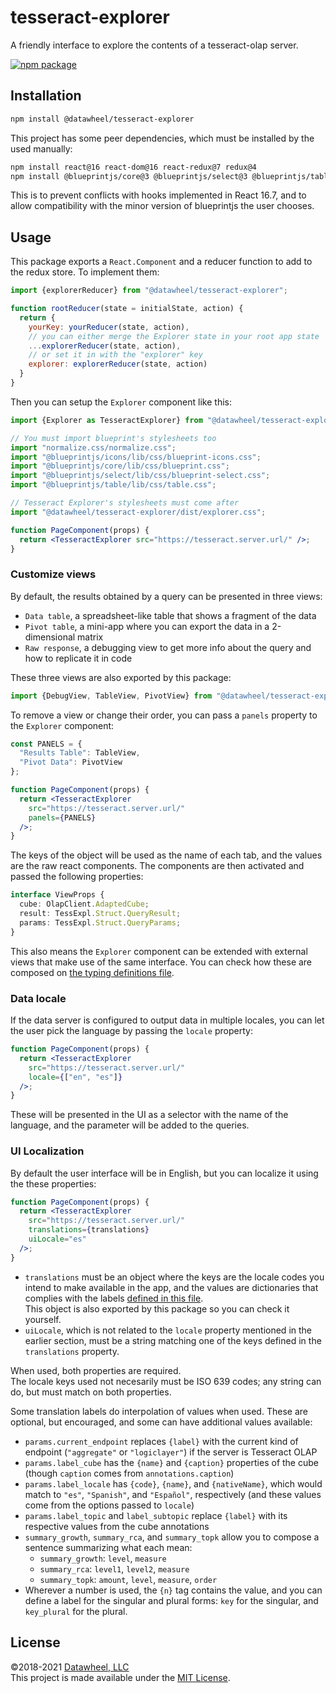 # tesseract-explorer

A friendly interface to explore the contents of a tesseract-olap server.

[![npm package](https://img.shields.io/npm/v/@datawheel/tesseract-explorer.svg)](https://www.npmjs.com/package/@datawheel/tesseract-explorer)

## Installation

```bash
npm install @datawheel/tesseract-explorer
```

This project has some peer dependencies, which must be installed by the used manually:

```bash
npm install react@16 react-dom@16 react-redux@7 redux@4
npm install @blueprintjs/core@3 @blueprintjs/select@3 @blueprintjs/table@3
```

This is to prevent conflicts with hooks implemented in React 16.7, and to allow compatibility with the minor version of blueprintjs the user chooses.

## Usage

This package exports a `React.Component` and a reducer function to add to the redux store. To implement them:

```js
import {explorerReducer} from "@datawheel/tesseract-explorer";

function rootReducer(state = initialState, action) {
  return {
    yourKey: yourReducer(state, action),
    // you can either merge the Explorer state in your root app state
    ...explorerReducer(state, action),
    // or set it in with the "explorer" key
    explorer: explorerReducer(state, action)
  }
}
```

Then you can setup the `Explorer` component like this:

```jsx
import {Explorer as TesseractExplorer} from "@datawheel/tesseract-explorer";

// You must import blueprint's stylesheets too
import "normalize.css/normalize.css";
import "@blueprintjs/icons/lib/css/blueprint-icons.css";
import "@blueprintjs/core/lib/css/blueprint.css";
import "@blueprintjs/select/lib/css/blueprint-select.css";
import "@blueprintjs/table/lib/css/table.css";

// Tesseract Explorer's stylesheets must come after
import "@datawheel/tesseract-explorer/dist/explorer.css";

function PageComponent(props) {
  return <TesseractExplorer src="https://tesseract.server.url/" />;
}
```

### Customize views

By default, the results obtained by a query can be presented in three views:
- `Data table`, a spreadsheet-like table that shows a fragment of the data
- `Pivot table`, a mini-app where you can export the data in a 2-dimensional matrix
- `Raw response`, a debugging view to get more info about the query and how to replicate it in code

These three views are also exported by this package:

```js
import {DebugView, TableView, PivotView} from "@datawheel/tesseract-explorer";
```

To remove a view or change their order, you can pass a `panels` property to the `Explorer` component:

```jsx
const PANELS = {
  "Results Table": TableView,
  "Pivot Data": PivotView
};

function PageComponent(props) {
  return <TesseractExplorer
    src="https://tesseract.server.url/"
    panels={PANELS}
  />;
}
```

The keys of the object will be used as the name of each tab, and the values are the raw react components. The components are then activated and passed the following properties:

```ts
interface ViewProps {
  cube: OlapClient.AdaptedCube;
  result: TessExpl.Struct.QueryResult;
  params: TessExpl.Struct.QueryParams;
}
```

This also means the `Explorer` component can be extended with external views that make use of the same interface. You can check how these are composed on [the typing definitions file](./index.d.ts).

### Data locale

If the data server is configured to output data in multiple locales, you can let the user pick the language by passing the `locale` property:

```jsx
function PageComponent(props) {
  return <TesseractExplorer
    src="https://tesseract.server.url/"
    locale={["en", "es"]}
  />;
}
```

These will be presented in the UI as a selector with the name of the language, and the parameter will be added to the queries.

### UI Localization

By default the user interface will be in English, but you can localize it using the these properties:

```jsx
function PageComponent(props) {
  return <TesseractExplorer
    src="https://tesseract.server.url/"
    translations={translations}
    uiLocale="es"
  />;
}
```

* `translations` must be an object where the keys are the locale codes you intend to make available in the app, and the values are dictionaries that complies with the labels [defined in this file](./src/utils/localization.js).  
  This object is also exported by this package so you can check it yourself.
* `uiLocale`, which is not related to the `locale` property mentioned in the earlier section, must be a string matching one of the keys defined in the `translations` property.

When used, both properties are required.  
The locale keys used not necesarily must be ISO 639 codes; any string can do, but must match on both properties.

Some translation labels do interpolation of values when used. These are optional, but encouraged, and some can have additional values available:

* `params.current_endpoint` replaces `{label}` with the current kind of endpoint (`"aggregate"` or `"logiclayer"`) if the server is Tesseract OLAP
* `params.label_cube` has the `{name}` and `{caption}` properties of the cube (though `caption` comes from `annotations.caption`)
* `params.label_locale` has `{code}`, `{name}`, and `{nativeName}`, which would match to `"es"`, `"Spanish"`, and `"Español"`, respectively (and these values come from the options passed to `locale`)
* `params.label_topic` and `label_subtopic` replace `{label}` with its respective values from the cube annotations
* `summary_growth`, `summary_rca`, and `summary_topk` allow you to compose a sentence summarizing what each mean:
  - `summary_growth`: `level`, `measure`
  - `summary_rca`: `level1`, `level2`, `measure`
  - `summary_topk`: `amount`, `level`, `measure`, `order`
* Wherever a number is used, the `{n}` tag contains the value, and you can define a label for the singular and plural forms: `key` for the singular, and `key_plural` for the plural.

## License

©2018-2021 [Datawheel, LLC](https://datawheel.us/)  
This project is made available under the [MIT License](./LICENSE).
